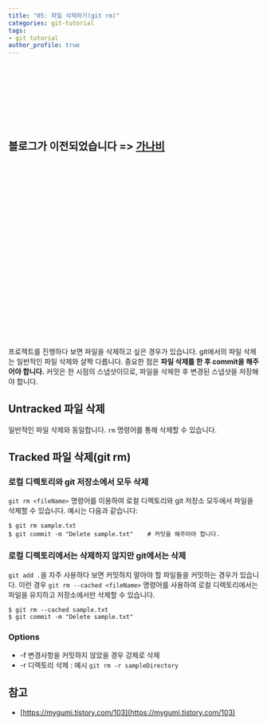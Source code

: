 ```yaml
---
title: "05: 파일 삭제하기(git rm)"
categories: git-tutorial
tags:
- git tutorial
author_profile: true
---
```


<br><br><br><br><br><br><br>

## 블로그가 이전되었습니다 => [가나비](https://gonna-be.tistory.com/22)

<br><br><br><br><br><br><br><br><br><br><br><br><br><br><br><br><br><br><br><br><br>


프로젝트를 진행하다 보면 파일을 삭제하고 싶은 경우가 있습니다. git에서의 파일 삭제는 일반적인 파일 삭제와 살짝 다릅니다. 중요한 점은 **파일 삭제를 한 후 commit을 해주어야 합니다.** 커밋은 한 시점의 스냅샷이므로, 파일을 삭제한 후 변경된 스냅샷을 저장해야 합니다.


## Untracked 파일 삭제

일반적인 파일 삭제와 동일합니다. `rm` 명령어를 통해 삭제할 수 있습니다. 


## Tracked 파일 삭제(git rm)

### 로컬 디렉토리와 git 저장소에서 모두 삭제

`git rm <fileName>` 명령어를 이용하여 로컬 디렉토리와 git 저장소 모두에서 파일을 삭제할 수 있습니다. 예시는 다음과 같습니다:

```
$ git rm sample.txt
$ git commit -m "Delete sample.txt"    # 커밋을 해주어야 합니다.
```

### 로컬 디렉토리에서는 삭제하지 않지만 git에서는 삭제

`git add .`을 자주 사용하다 보면 커밋하지 말아야 할 파일들을 커밋하는 경우가 있습니다. 이런 경우 `git rm --cached <fileName>` 명령어를 사용하여 로컬 디렉토리에서는 파일을 유지하고 저장소에서만 삭제할 수 있습니다.

```
$ git rm --cached sample.txt
$ git commit -m "Delete sample.txt"
```

### Options

- -f 변경사항을 커밋하지 않았을 경우 강제로 삭제
- -r 디렉토리 삭제 : 예시 `git rm -r sampleDirectory`


## 참고
- [https://mygumi.tistory.com/103](https://mygumi.tistory.com/103)
